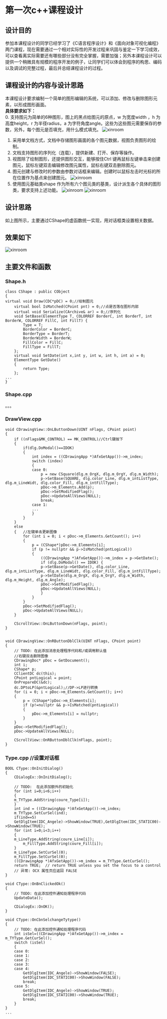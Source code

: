 # 第一次c++课程设计

## 设计目的

参加本课程设计的同学已经学习了《C语言程序设计》和《面向对象可视化编程》两门课程，现在需要通过一个相对实际性的开发过程来巩固与鉴定一下学习成效，可以查看离实际需要还有哪些部分没有完全掌握，需要加强；另外本课程设计可以提供一个稍微具有规模的程序开发的例子，让同学们可以体会到程序的构思、编码以及调试的完整过程，最后并总结课程设计的过程。

## 课程设计的内容与设计思路

本课程设计要求编制一个简单的图形编辑的系统，可以添加、修改与删除图形元素，以形成图形画面。  
**具体要求如下：**  
0. 支持图元为简单的6种图形，图上的黑点给图元的原点，w 为宽度width ，h 为高度height，r 为半径radius，a 为字符角度angle。这些为这些图元需要保存的参数，另外，每个图元是否填充，用什么模式填充。
![xinroom](https://raw.githubusercontent.com/XinRoom/task/master/c++/curriculum_design_first/static/图片1.jpg)

1. 采用单文档方式，文档中存储图形画面的各个图元数据，视图负责图形的绘制。
2. 文档支持图形的序列化（连载），提供新建、打开、保存等操作。
3. 视图除了绘制图形，还提供图形交互，能够按住Ctrl 键再鼠标左键单击来创建图元，鼠标左键双击编辑修改图元属性，鼠标右键双击删除图元。
4. 图元创建与修改时的参数由参数对话框来编辑。创建时以鼠标左击时光标的所在位置作为基点来创建图元。
![xinroom](https://raw.githubusercontent.com/XinRoom/task/master/c++/curriculum_design_first/static/图片2.jpg)
5. 使用图元基础类shape 作为所有六个图元类的基类，设计派生各个具体的图形类，要求支持上述功能。
![xinroom](https://raw.githubusercontent.com/XinRoom/task/master/c++/curriculum_design_first/static/图片3.jpg)
![xinroom](https://raw.githubusercontent.com/XinRoom/task/master/c++/curriculum_design_first/static/图片4.jpg)

## 设计思路

如上图所示，主要通过CShape的虚函数统一实现，用对话框类设置相关数据。

## 效果如下

![xinroom](https://raw.githubusercontent.com/XinRoom/task/master/c++/curriculum_design_first/static/图片5.jpg)

## 主要文件和函数

### Shape.h

```
class CShape : public CObject
{
virtual void Draw(CDC*pDC) = 0;//绘制图元
    virtual bool IsMatched(CPoint pnt) = 0;//点是否落在图形内部
    virtual void Serialize(CArchive& ar) = 0;//序列化
    void SetBase(ElementType T, COLORREF BorderC, int BorderT, int BorderW, COLORREF FillC, int FillT) {
        Type = T;
        BorderColor = BorderC;
        BorderType = BorderT;
        BorderWidth = BorderW;
        FillColor = FillC;
        FillType = FillT;
    };
    virtual void SetDate(int x,int y, int w, int h, int a) = 0;
    ElementType GetDate()
    {
        return Type;
    };
...
}
```

### Shape.cpp

。。。

### DrawView.cpp

```
void CDrawingView::OnLButtonDown(UINT nFlags, CPoint point)
{
    if ((nFlags&MK_CONTROL) == MK_CONTROL)//Ctrl键按下
    {
        if(dlg.DoModal()==IDOK)
        {
            int index = ((CDrawingApp *)AfxGetApp())->m_index;
            switch (index)
            {
            case 0:
                p = new CSquare(dlg.m_OrgX, dlg.m_OrgY, dlg.m_Width);
                p->SetBase(SQUARE, dlg.color_Line, dlg.m_intListType, dlg.m_LineWidt, dlg.color_Fill, dlg.m_intFillType);
                pDoc->m_Elements.Add(p);
                pDoc->SetModifiedFlag();
                pDoc->UpdateAllViews(NULL);
                break;
            case 1:
            ...
            }
        }
    }
    else
    {   //左键单击更新图像
        for (int i = 0; i < pDoc->m_Elements.GetCount(); i++)
        {
            p = (CShape*)pDoc->m_Elements[i];
            if (p != nullptr && p->IsMatched(pntLogical))
            {
                ((CDrawingApp *)AfxGetApp())->m_index = p->GetDate();
                if (dlg.DoModal() == IDOK) {
                p->SetBase(p->GetDate(), dlg.color_Line, dlg.m_intListType, dlg.m_LineWidt, dlg.color_Fill, dlg.m_intFillType);
                p->SetDate(dlg.m_OrgX, dlg.m_OrgY, dlg.m_Width, dlg.m_Height, dlg.m_Angle);
                pDoc->SetModifiedFlag();
                pDoc->UpdateAllViews(NULL);
                }
            }
        }
        pDoc->SetModifiedFlag();
        pDoc->UpdateAllViews(NULL);
    }

    CScrollView::OnLButtonDown(nFlags, point);
}


void CDrawingView::OnRButtonDblClk(UINT nFlags, CPoint point)
{
    // TODO: 在此添加消息处理程序代码和/或调用默认值
    //右键双击删除图像
    CDrawingDoc* pDoc = GetDocument();
    int i;
    CShape* p;
    CClientDC dc(this);
    CPoint pntLogical = point;
    OnPrepareDC(&dc);
    dc.DPtoLP(&pntLogical);//DP->LP进行转换
    for (i = 0; i < pDoc->m_Elements.GetCount(); i++)
    {
        p = (CShape*)pDoc->m_Elements[i];
        if (p!=nullptr && p->IsMatched(pntLogical))
        {
            pDoc->m_Elements[i] = nullptr;
        }
    }
    pDoc->SetModifiedFlag();
    pDoc->UpdateAllViews(NULL);

    CScrollView::OnRButtonDblClk(nFlags, point);
}
```

### Type.cpp //设置对话框

```
BOOL CType::OnInitDialog()
{
    CDialogEx::OnInitDialog();

    // TODO:  在此添加额外的初始化
    for (int i=0;i<6;i++)
    {
    m_TYType.AddString(coure_Type[i]);
    }
    int ind = ((CDrawingApp *)AfxGetApp())->m_index;
    m_TYType.SetCurSel(ind);
    if(ind==5)
    GetDlgItem(IDC_Angele)->ShowWindow(TRUE),GetDlgItem(IDC_STATIC00)->ShowWindow(TRUE);
    for (int i=0;i<3;i++)
    {
    m_LineType.AddString(coure_Line[i]);
        m_FillType.AddString(coure_Fill[i]);
    }
    m_LineType.SetCurSel(0);
    m_FillType.SetCurSel(0);
    ((CDrawingApp *)AfxGetApp())->m_index = m_TYType.GetCurSel();
    return TRUE;  // return TRUE unless you set the focus to a control
    // 异常: OCX 属性页应返回 FALSE
}

void CType::OnBnClickedOk()
{
    // TODO: 在此添加控件通知处理程序代码
    UpdateData();

    CDialogEx::OnOK();
}

void CType::OnCbnSelchangeTytype()
{
    // TODO: 在此添加控件通知处理程序代码
    int isSel=((CDrawingApp *)AfxGetApp())->m_index = m_TYType.GetCurSel();
    switch (isSel)
    {
    case 0:
    case 1:
    case 2:
    case 3:
    case 4:
        GetDlgItem(IDC_Angele)->ShowWindow(FALSE);
        GetDlgItem(IDC_STATIC00)->ShowWindow(FALSE);
        break;
    case 5:
        GetDlgItem(IDC_Angele)->ShowWindow(TRUE);
        GetDlgItem(IDC_STATIC00)->ShowWindow(TRUE);
        break;
    }
}
...
```